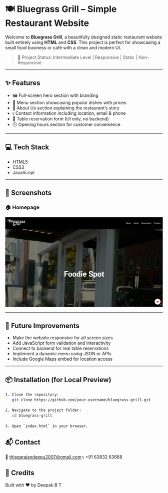 # 🍽️ Bluegrass Grill – Simple Restaurant Website

Welcome to **Bluegrass Grill**, a beautifully designed static restaurant website built entirely using **HTML** and **CSS**. This project is perfect for showcasing a small food business or café with a clean and modern UI.

> 🚀 Project Status: Intermediate Level | Responsive | Static | Non-Responsive

---

## ✨ Features

- 🖼️ Full-screen hero section with branding
- 🍕 Menu section showcasing popular dishes with prices
- 📖 About Us section explaining the restaurant’s story
- 📞 Contact information including location, email & phone
- 📅 Table reservation form (UI only, no backend)
- 🕓 Opening hours section for customer convenience

---

## 💻 Tech Stack

- HTML5  
- CSS3
- JavaScript

---

## 📸 Screenshots

### 🏠 Homepage
![Homepage Screenshot](./bluegrass.png)

---

## 🚧 Future Improvements

- Make the website responsive for all screen sizes
- Add JavaScript form validation and interactivity
- Connect to backend for real table reservations
- Implement a dynamic menu using JSON or APIs
- Include Google Maps embed for location access

---

## 📦 Installation (for Local Preview)

```bash
1. Clone the repository:
   git clone https://github.com/your-username/bluegrass-grill.git

2. Navigate to the project folder:
   cd bluegrass-grill

3. Open `index.html` in your browser.
```

## 📬 Contact
📧 thiagarajandeepu2007@gmail.com
📞 +91 63832 63688

## 🙌 Credits
Built with ❤️ by Deepak B T

